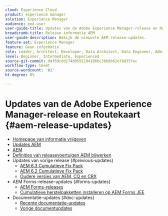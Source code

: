 ```yaml
---
cloud: Experience Cloud
product: experience manager
solution: Experience Manager
audience: end-user
user-guide-title: Updates van de Adobe Experience Manager-release en Routekaart
breadcrumb-title: Release-informatie AEM
user-guide-description: Bekijk de nieuwste AEM release-updates.
feature-set: Experience Manager
feature: Geen informatie
role: Leader, Architect, Developer, Data Architect, Data Engineer, Admin, User
level: Beginner, Intermediate, Experienced
source-git-commit: d4f69cdd174d0591104106bc3bbdb62e76835fec
workflow-type: tm+mt
source-wordcount: '81'
ht-degree: 0%

---
```



# Updates van de Adobe Experience Manager-release en Routekaart {#aem-release-updates}

+ [Homepage van informatie vrijgeven](home.md)
+ [Updates AEM](aem-releases-updates.md)
+ [AEM](update-releases-roadmap.md)
+ [Definities van releasevoertuigen AEM bijwerken](update-release-vehicle-definitions.md)
+ Updates van vorige release {#previous-updates}
   + [AEM 6.3 Cumulatieve Fix Pack](release-notes-aem-6-3-cumulative-fix-pack.md)
   + [AEM 6.2 Cumulatieve Fix Pack](release-notes-aem-6-2-cumulative-fix-pack.md)
   + [Oudere versies van AEM, CQ en CRX](aem-previous-versions.md)
+ AEM Forms-release-updates {#forms-updates}
   + [AEM Forms-releases](aem-forms-releases.md)
   + [Cumulatieve herstelpakketten installeren op AEM Forms JEE](install-cfp-aem-forms-jee.md)
+ Documentatie-updates {#doc-updates}
   + [Recente documentatie-updates](documentation-updates.md)
   + [Vorige documentupdates](previous-documentation-updates.md)
